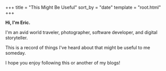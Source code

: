 +++
title = "This Might Be Useful"
sort_by = "date"
template = "root.html"
+++

**Hi, I'm Eric.**

I'm an avid world traveler, photographer, software developer, and digital storyteller.

This is a record of things I've heard about that might be useful to me someday.

I hope you enjoy following this or another of my blogs!
